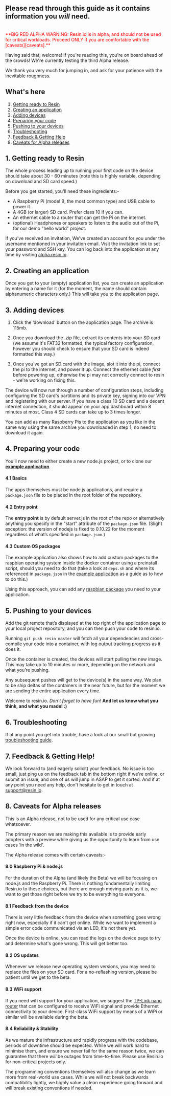 ## Please read through this guide as it contains information you *will* need.
<br />
<font color="red">**BIG RED ALPHA WARNING: Resin.io is in alpha, and should not
be used for critical workloads. Proceed
ONLY if you are comfortable with the [caveats][caveats].**</font>
<br />

Having said that, welcome! If you're reading this, you're on board ahead of the
crowds! We're currently testing the third Alpha release.

We thank you very much for jumping in, and ask for your patience with the
inevitable roughness.

## What's here

1. [Getting ready to Resin][resin]
1. [Creating an application][app]
1. [Adding devices][devices]
1. [Preparing your code][code]
1. [Pushing to your devices][pushing]
1. [Troubleshooting][troubleshooting]
1. [Feedback & Getting Help][feedback]
1. [Caveats for Alpha releases][caveats]

## 1. Getting ready to Resin

The whole process leading up to running your first code on the device should
take about 30 - 60 minutes (note this is highly variable, depending on download
and SD card speed.)

Before you get started, you'll need these ingredients:-

* A Raspberry Pi (model B, the most common type) and USB cable to power it.
* A 4GB (or larger) SD card. Prefer class 10 if you can.
* An ethernet cable to a router that can get the Pi on the internet.
* (optional) Headphones or speakers to listen to the audio out of the Pi, for
  our demo "hello world" project.

If you've received an invitation, We’ve created an account for you under the
username mentioned in your invitation email. Visit the invitation link to set
your password and SSH key. You can log back into the application at any time by
visiting [alpha.resin.io][resin_home].

## 2. Creating an application

Once you get to your (empty) application list, you can create an application by
entering a name for it (for the moment, the name should contain alphanumeric
characters only.) This will take you to the application page.

## 3. Adding devices

1. Click the ‘download’ button on the application page. The archive is 115mb.

1. Once you download the .zip file, extract its contents into your SD card (we
assume it's FAT32 formatted, the typical factory configuration, however you
should check to ensure that your SD card is indeed formatted this way.)

1. Once you’ve got an SD card with the image, slot it into the pi, connect the
pi to the internet, and power it up. Connect the ethernet cable *first*
before powering up, otherwise the pi may not correctly connect to resin - we're
working on fixing this.

The device will now run through a number of configuration steps, including
configuring the SD card's partitions and its private key, signing
into our VPN and registering with our server. If you have a class 10 SD card and
a decent internet connection, it should appear on your app dashboard within 8
minutes at most. Class 4 SD cards can take up to 3 times longer.

You can add as many Raspberry Pis to the application as you like in the same way
using the same archive you downloaded in step 1, no need to download it again.

## 4. Preparing your code

You’ll now need to either create a new node.js project, or to clone our
**[example application][example_app]**.

#### 4.1 Basics

The apps themselves must be node.js applications, and require a `package.json`
file to be placed in the root folder of the repository.

#### 4.2 Entry point

The **entry point** is by default server.js in the root of the repo or
alternatively anything you specify in the "start" attribute of the
`package.json` file. (Slight exception: the version of nodejs is fixed to 0.10.22
for the moment regardless of what’s specified in `package.json`.)

#### 4.3 Custom OS packages

The example application also shows how to add custom packages to the raspbian
operating system inside the docker container using a preinstall script, should
you need to do that (take a look at `deps.sh` and where its referenced in
`package.json` in the [example application][example_app] as a guide as to how to
do this.)

Using this approach, you can add any [raspbian package][raspbian_packages] you
need to your application.

## 5. Pushing to your devices

Add the git remote that’s displayed at the top right of the application page to
your local project repository, and you can then push your code to resin.io.

Running `git push resin master` will fetch all your dependencies and
cross-compile your code into a container, with log output tracking progress as
it does it.

Once the container is created, the devices will start pulling the new
image. This may take up to 10 minutes or more, depending on the network and what
you're pushing.

Any subsequent pushes will get to the device(s) in the same way. We plan to be
ship deltas of the containers in the near future, but for the moment we are
sending the entire application every time.

Welcome to resin.io. *Don't forget to have fun!* **And let us know what you
think, and what you made! :)**

## 6. Troubleshooting

If at any point you get into trouble, have a look at our small but growing
[troubleshooting guide][troubleshooting_guide].

## 7. Feedback & Getting Help!

We look forward to (and eagerly solicit) your feedback. No issue is too small,
just ping us on the feedback tab in the bottom right if we're online, or submit
an issue, and one of us will jump in ASAP to get it sorted. And if at any point
you need any help, don't hesitate to get in touch at <support@resin.io>.

## 8. Caveats for Alpha releases

This is an Alpha release, not to be used for any critical use case
whatsoever.

The primary reason we are making this available is to provide early adopters
with a preview while giving us the opportunity to learn from use cases 'in the
wild'.

The Alpha release comes with certain caveats:-

#### 8.0 Raspberry Pi & node.js

For the duration of the Alpha (and likely the Beta) we will be focusing on
node.js and the Raspberry Pi. There is nothing fundamentally limiting Resin.io
to these choices, but there are enough moving parts as it is, we want to get
those right before we try to be everything to everyone.

#### 8.1 Feedback from the device

There is very little feedback from the device when something goes wrong right
now, especially if it can't get online. While we want to implement a simple
error code communicated via an LED, it's not there yet.

Once the device is online, you can read the logs on the device page to try and
determine what's gone wrong. This will get better too.

#### 8.2 OS updates

Whenever we release new operating system versions, you may need to replace the
files on your SD card. For a no-reflashing version, please be patient until we
get to the beta.

#### 8.3 WiFi support

If you need wifi support for your application, we suggest the
[TP-Link nano router][router] that can be configured to receive WiFi signal and
provide Ethernet connectivity to your device. First-class WiFi support by means
of a WiPi or similar will be available during the beta.

#### 8.4 Reliability & Stability

As we mature the infrastructure and rapidly progress with the codebase, periods
of downtime should be expected. While we will work hard to minimise them, and
ensure we never fail for the same reason twice, we can guarantee that there
*will* be outages from time-to-time. Please use Resin.io for non-critical
projects only.

The programming conventions themselves will also change as we learn more from
real-world use cases. While we will not break backwards compatibility lightly,
we highly value a clean experience going forward and will break existing
conventions if needed.

[resin]:#1._Getting_ready_to_Resin
[app]:#2._Creating_an_application
[devices]:#3._Adding_devices
[code]:#4._Preparing_your_code
[pushing]:#5._Pushing_to_your_devices
[troubleshooting]:#6._Troubleshooting
[feedback]:#7._Feedback_&_Getting_Help!
[caveats]:#8._Caveats_for_Alpha_releases

[resin_home]:http://alpha.resin.io
[router]:http://www.amazon.com/TP-LINK-TL-WR702N-Wireless-Repeater-150Mpbs/dp/B007PTCFFW
[example_app]:https://bitbucket.org/rulemotion/resin-text2speech
[raspbian_packages]:http://www.raspberryconnect.com/raspbian-packages-list
[troubleshooting_guide]:http://resin.io/blog/troubleshooting-resin-io-applications/
